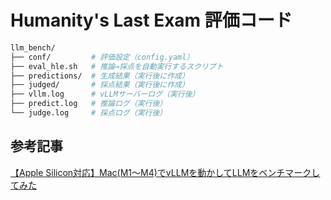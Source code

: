 # Humanity's Last Exam 評価コード
```bash
llm_bench/
├── conf/         # 評価設定（config.yaml）
├── eval_hle.sh   # 推論→採点を自動実行するスクリプト
├── predictions/  # 生成結果（実行後に作成）
├── judged/       # 採点結果（実行後に作成）
├── vllm.log      # vLLMサーバーログ（実行後）
├── predict.log   # 推論ログ（実行後）
└── judge.log     # 採点ログ（実行後）
````

## 参考記事

[【Apple Silicon対応】Mac(M1〜M4)でvLLMを動かしてLLMをベンチマークしてみた](https://example.com)
